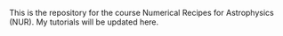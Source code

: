 This is the repository for the course Numerical Recipes for Astrophysics (NUR). My tutorials will be updated here. 
